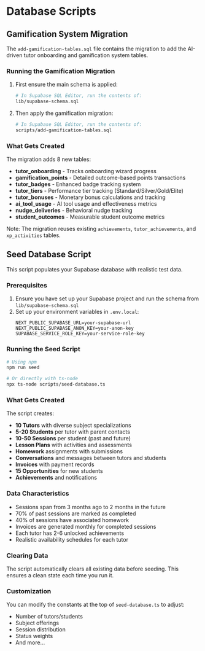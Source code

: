 # Database Scripts

## Gamification System Migration

The `add-gamification-tables.sql` file contains the migration to add the AI-driven tutor onboarding and gamification system tables.

### Running the Gamification Migration

1. First ensure the main schema is applied:
   ```bash
   # In Supabase SQL Editor, run the contents of:
   lib/supabase-schema.sql
   ```

2. Then apply the gamification migration:
   ```bash
   # In Supabase SQL Editor, run the contents of:
   scripts/add-gamification-tables.sql
   ```

### What Gets Created

The migration adds 8 new tables:
- **tutor_onboarding** - Tracks onboarding wizard progress
- **gamification_points** - Detailed outcome-based points transactions
- **tutor_badges** - Enhanced badge tracking system
- **tutor_tiers** - Performance tier tracking (Standard/Silver/Gold/Elite)
- **tutor_bonuses** - Monetary bonus calculations and tracking
- **ai_tool_usage** - AI tool usage and effectiveness metrics
- **nudge_deliveries** - Behavioral nudge tracking
- **student_outcomes** - Measurable student outcome metrics

Note: The migration reuses existing `achievements`, `tutor_achievements`, and `xp_activities` tables.

## Seed Database Script

This script populates your Supabase database with realistic test data.

### Prerequisites

1. Ensure you have set up your Supabase project and run the schema from `lib/supabase-schema.sql`
2. Set up your environment variables in `.env.local`:
   ```
   NEXT_PUBLIC_SUPABASE_URL=your-supabase-url
   NEXT_PUBLIC_SUPABASE_ANON_KEY=your-anon-key
   SUPABASE_SERVICE_ROLE_KEY=your-service-role-key
   ```

### Running the Seed Script

```bash
# Using npm
npm run seed

# Or directly with ts-node
npx ts-node scripts/seed-database.ts
```

### What Gets Created

The script creates:
- **10 Tutors** with diverse subject specializations
- **5-20 Students** per tutor with parent contacts
- **10-50 Sessions** per student (past and future)
- **Lesson Plans** with activities and assessments
- **Homework** assignments with submissions
- **Conversations** and messages between tutors and students
- **Invoices** with payment records
- **15 Opportunities** for new students
- **Achievements** and notifications

### Data Characteristics

- Sessions span from 3 months ago to 2 months in the future
- 70% of past sessions are marked as completed
- 40% of sessions have associated homework
- Invoices are generated monthly for completed sessions
- Each tutor has 2-6 unlocked achievements
- Realistic availability schedules for each tutor

### Clearing Data

The script automatically clears all existing data before seeding. This ensures a clean state each time you run it.

### Customization

You can modify the constants at the top of `seed-database.ts` to adjust:
- Number of tutors/students
- Subject offerings
- Session distribution
- Status weights
- And more... 